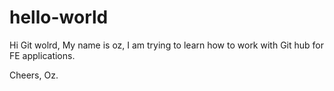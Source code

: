 # hello-world

Hi Git wolrd,
My name is oz, I am trying to learn how to work with Git hub for FE applications.

Cheers,
Oz.
